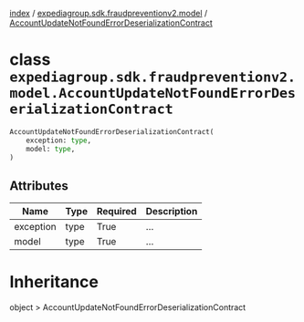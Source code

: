 [index](index.md) /
[expediagroup.sdk.fraudpreventionv2.model](expediagroup.sdk.fraudpreventionv2.model.md)
/
[AccountUpdateNotFoundErrorDeserializationContract](AccountUpdateNotFoundErrorDeserializationContract.md)

# class `expediagroup.sdk.fraudpreventionv2.model.AccountUpdateNotFoundErrorDeserializationContract`

```python
AccountUpdateNotFoundErrorDeserializationContract(
    exception: type,
    model: type,
)
```

## Attributes

| Name      | Type | Required | Description |
| --------- | ---- | -------- | ----------- |
| exception | type | True     | …           |
| model     | type | True     | …           |

# Inheritance

object > AccountUpdateNotFoundErrorDeserializationContract
